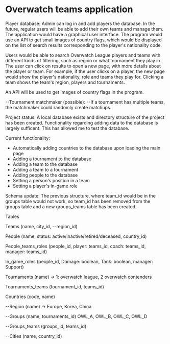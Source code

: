 # Overwatch teams application


Player database:
Admin can log in and add players the database. In the future, regular users will be able to add their own teams and manage them. The application would have a graphical user interface. The program would use an API to get small images of country flags, which would be displayed on the list of search results corresponding to the player's nationality code.

Users would be able to search Overwatch League players and teams with different kinds of filtering, such as region or what tournament they play in. The user can click on results to open a new page, with more details about the player or team. For example, if the user clicks on a player, the new page would show the player's nationality, role and teams they play for. Clicking a team shows the team's region, players and tournaments.

An API will be used to get images of country flags in the program.


--Tournament matchmaker (possible):
--If a tournament has  multiple teams, the matchmaker could randomly create matchups.


Project status:
A local database exists and directory structure of the project has been created. Functionality regarding adding data to the database is largely sufficent. This has allowed me to test the database.

Current functionality:
- Automatically adding countries to the database upon loading the main page
- Adding a tournament to the database
- Adding a team to the database
- Adding a team to a tournament
- Adding people to the database
- Setting a person's position in a team
- Setting a player's in-game role 


Schema update:
The previous structure, where team_id would be in the groups table would not work, so team_id has been removed from the groups table and a new groups_teams table has been created.

Tables

Teams (name, city_id, --region_id) 

People (name, status: active/inactive/retired/deceased, country_id) 

People_teams_roles (people_id, player: teams_id, coach: teams_id, manager: teams_id)

In_game_roles (people_id, Damage: boolean, Tank: boolean, manager: Support) 

Tournaments (name) -> 1: overwatch league, 2 overwatch contenders

Tournaments_teams (tournament_id, teams_id)

Countries (code, name)

--Region (name) -> Europe, Korea, China

--Groups (name, tournaments_id) OWL_A, OWL_B, OWL_C, OWL_D

--Groups_teams (groups_id, teams_id)

--Cities (name, country_id)
	

